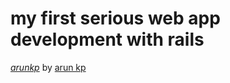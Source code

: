 # my first serious web app development with rails
[*arunkp*](http://arunkp.com)
by [arun kp](http://arunkp.com)